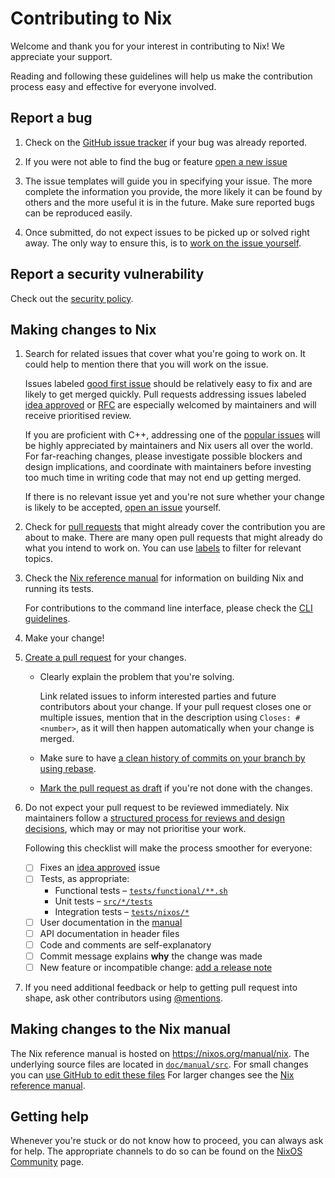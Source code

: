 # Contributing to Nix

Welcome and thank you for your interest in contributing to Nix!
We appreciate your support.

Reading and following these guidelines will help us make the contribution process easy and effective for everyone involved.

## Report a bug

1. Check on the [GitHub issue tracker](https://github.com/NixOS/nix/issues) if your bug was already reported.

2. If you were not able to find the bug or feature [open a new issue](https://github.com/NixOS/nix/issues/new/choose)

3. The issue templates will guide you in specifying your issue.
   The more complete the information you provide, the more likely it can be found by others and the more useful it is in the future.
   Make sure reported bugs can be reproduced easily.

4. Once submitted, do not expect issues to be picked up or solved right away.
   The only way to ensure this, is to [work on the issue yourself](#making-changes-to-nix).

## Report a security vulnerability

Check out the [security policy](https://github.com/NixOS/nix/security/policy).

## Making changes to Nix

1. Search for related issues that cover what you're going to work on.
   It could help to mention there that you will work on the issue.

   Issues labeled [good first issue](https://github.com/NixOS/nix/labels/good%20first%20issue) should be relatively easy to fix and are likely to get merged quickly.
   Pull requests addressing issues labeled [idea approved](https://github.com/NixOS/nix/labels/idea%20approved) or [RFC](https://github.com/NixOS/nix/labels/RFC) are especially welcomed by maintainers and will receive prioritised review.

   If you are proficient with C++, addressing one of the [popular issues](https://github.com/NixOS/nix/issues?q=is%3Aissue+is%3Aopen+sort%3Areactions-%2B1-desc) will be highly appreciated by maintainers and Nix users all over the world.
   For far-reaching changes, please investigate possible blockers and design implications, and coordinate with maintainers before investing too much time in writing code that may not end up getting merged.

   If there is no relevant issue yet and you're not sure whether your change is likely to be accepted, [open an issue](https://github.com/NixOS/nix/issues/new/choose) yourself.

2. Check for [pull requests](https://github.com/NixOS/nix/pulls) that might already cover the contribution you are about to make.
   There are many open pull requests that might already do what you intend to work on.
   You can use [labels](https://github.com/NixOS/nix/labels) to filter for relevant topics.

3. Check the [Nix reference manual](https://nixos.org/manual/nix/unstable/contributing/hacking.html) for information on building Nix and running its tests.

   For contributions to the command line interface, please check the [CLI guidelines](https://nixos.org/manual/nix/unstable/contributing/cli-guideline.html).

4. Make your change!

5. [Create a pull request](https://docs.github.com/en/pull-requests/collaborating-with-pull-requests/proposing-changes-to-your-work-with-pull-requests/creating-a-pull-request) for your changes.
   * Clearly explain the problem that you're solving.

     Link related issues to inform interested parties and future contributors about your change.
     If your pull request closes one or multiple issues, mention that in the description using `Closes: #<number>`, as it will then happen automatically when your change is merged.
   * Make sure to have [a clean history of commits on your branch by using rebase](https://www.digitalocean.com/community/tutorials/how-to-rebase-and-update-a-pull-request).
   * [Mark the pull request as draft](https://docs.github.com/en/pull-requests/collaborating-with-pull-requests/proposing-changes-to-your-work-with-pull-requests/changing-the-stage-of-a-pull-request) if you're not done with the changes.

6. Do not expect your pull request to be reviewed immediately.
   Nix maintainers follow a [structured process for reviews and design decisions](https://github.com/NixOS/nix/tree/master/maintainers#project-board-protocol), which may or may not prioritise your work.

   Following this checklist will make the process smoother for everyone:

   - [ ] Fixes an [idea approved](https://github.com/NixOS/nix/labels/idea%20approved) issue
   - [ ] Tests, as appropriate:
     - Functional tests – [`tests/functional/**.sh`](./tests/functional)
     - Unit tests – [`src/*/tests`](./src/)
     - Integration tests – [`tests/nixos/*`](./tests/nixos)
   - [ ] User documentation in the [manual](./doc/manual/src)
   - [ ] API documentation in header files
   - [ ] Code and comments are self-explanatory
   - [ ] Commit message explains **why** the change was made
   - [ ] New feature or incompatible change: [add a release note](https://nixos.org/manual/nix/stable/contributing/hacking#add-a-release-note)

7. If you need additional feedback or help to getting pull request into shape, ask other contributors using [@mentions](https://docs.github.com/en/get-started/writing-on-github/getting-started-with-writing-and-formatting-on-github/basic-writing-and-formatting-syntax#mentioning-people-and-teams).

## Making changes to the Nix manual

The Nix reference manual is hosted on https://nixos.org/manual/nix.
The underlying source files are located in [`doc/manual/src`](./doc/manual/src).
For small changes you can [use GitHub to edit these files](https://docs.github.com/en/repositories/working-with-files/managing-files/editing-files)
For larger changes see the [Nix reference manual](https://nixos.org/manual/nix/unstable/contributing/hacking.html).

## Getting help

Whenever you're stuck or do not know how to proceed, you can always ask for help.
The appropriate channels to do so can be found on the [NixOS Community](https://nixos.org/community/) page.
